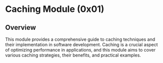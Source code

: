 # Caching Module (0x01)

## Overview

This module provides a comprehensive guide to caching techniques and their implementation in software development. Caching is a crucial aspect of optimizing performance in applications, and this module aims to cover various caching strategies, their benefits, and practical examples.

